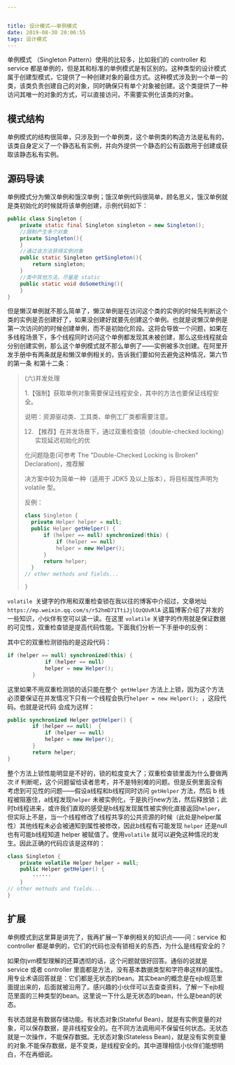 ```yaml
---


title: 设计模式——单例模式
date: 2019-08-30 20:06:55
tags: 设计模式
---
```


单例模式 （Singleton Pattern）使用的比较多，比如我们的 controller 和 service 都是单例的，但是其和标准的单例模式是有区别的。这种类型的设计模式属于创建型模式，它提供了一种创建对象的最佳方式。这种模式涉及到一个单一的类，该类负责创建自己的对象，同时确保只有单个对象被创建。这个类提供了一种访问其唯一的对象的方式，可以直接访问，不需要实例化该类的对象。

<!--more-->

## 模式结构

单例模式的结构很简单，只涉及到一个单例类，这个单例类的构造方法是私有的，该类自身定义了一个静态私有实例，并向外提供一个静态的公有函数用于创建或获取该静态私有实例。

## 源码导读

单例模式分为懒汉单例和饿汉单例；饿汉单例代码很简单，顾名思义，饿汉单例就是类初始化的时候就将该单例创建，示例代码如下：

```java
public class Singleton {
	private static final Singleton singleton = new Singleton();
	//限制产生多个对象
	private Singleton(){	
	}
	//通过该方法获得实例对象
	public static Singleton getSingleton(){
		return singleton;
	}
	//类中其他方法，尽量是 static
	public static void doSomething(){
	}
}
```

但是懒汉单例就不那么简单了，懒汉单例是在访问这个类的实例的时候先判断这个类的实例是否创建好了，如果没创建好就要先创建这个单例。也就是说懒汉单例是第一次访问的的时候创建单例，而不是初始化阶段。这将会导致一个问题，如果在多线程场景下，多个线程同时访问这个单例都发现其未被创建，那么这些线程就会分别创建实例，那么这个单例模式就不那么单例了——实例被多次创建。在阿里开发手册中有两条就是和懒汉单例相关的，告诉我们要如何去避免这种情况，第六节的第一条 和第十二条：

> (六)并发处理
>
> 1.【强制】获取单例对象需要保证线程安全，其中的方法也要保证线程安全。 
>
> 说明：资源驱动类、工具类、单例工厂类都需要注意。 
>
> 12. 【推荐】在并发场景下，通过双重检查锁（double-checked locking）实现延迟初始化的优 
>
> 化问题隐患(可参考 The "Double-Checked Locking is Broken" Declaration)，推荐解 
>
> 决方案中较为简单一种（适用于 JDK5 及以上版本），将目标属性声明为 volatile 型。 
>
> 反例： 
>
> ```java
> class Singleton {  
> 	private Helper helper = null;  
> 	public Helper getHelper() {  
> 		if (helper == null) synchronized(this) {  
> 			if (helper == null)  
> 			helper = new Helper();  
> 		}  
> 		return helper;  
> 	}  
> // other methods and fields...  
> 
> } 
> ```

`volatile `关键字的作用和双重检查锁在我以往的博客中介绍过，文章地址`https://mp.weixin.qq.com/s/r52hmD71TtiJjlOzQUvRlA` 这篇博客介绍了并发的一些知识，小伙伴有空可以读一读。在这里 `volatile`  关键字的作用就是保证数据的可见性，双重检查锁是提高代码性能。下面我们分析一下手册中的反例：

其中它的双重检测锁指的是这段代码：

```java
if (helper == null) synchronized(this) {  
			if (helper == null)  
			helper = new Helper();  
		}  
```

这里如果不用双重检测锁的话只能在整个` getHelper` 方法上上锁，因为这个方法必须要保证在并发情况下只有一个线程会执行`helper = new Helper(); `，这段代码。也就是说代码 会成为这样：

```java
public synchronized Helper getHelper() {  
		if (helper == null)  {  
			if (helper == null)  
			helper = new Helper();  
		}  
		return helper;  
}  
```

整个方法上锁性能明显是不好的，锁的粒度变大了；双重检查锁里面为什么要做两次 if 判断呢，这个问题留给读者思考，并不是特别难的问题。但是反例里面没有考虑到可见性的问题——假设a线程和b线程同时访问 `getHelper` 方法，然后 b 线程被阻塞住，a线程发现`helper` 未被实例化，于是执行new方法，然后释放锁；此时b线程进来，或许我们直观的感受是b线程发现属性被实例化直接返回`helper`，但实际上不是，当一个线程修改了线程共享的公共资源的时候（此处是helper属性）其他线程未必会被通知到属性被修改，因此b线程有可能发现 `helper` 还是null 也有可能b线程知道 helper 被赋值了。使用`volatile` 就可以避免这种情况的发生。因此正确的代码应该是这样的：

```java
class Singleton {  
	private volatile Helper helper = null;  
	public Helper getHelper() {  
		······
	}  
// other methods and fields...  
} 
```

## 扩展

单例模式到这里算是讲完了，我再扩展一下单例相关的知识点——问：service 和 controller 都是单例的，它们的代码也没有锁相关的东西，为什么是线程安全的？

如果你jvm模型理解的还算透彻的话，这个问题就很好回答。通俗的说就是 service 或者 controller 里面都是方法，没有基本数据类型和字符串这样的属性。用专业术语回答就是：它们都是无状态的bean。其实bean的概念是在ejb规范里面提出来的，后面就被沿用了。感兴趣的小伙伴可以去查查资料，了解一下ejb规范里面的三种类型的bean。这里说一下什么是无状态的bean，什么是bean的状态。

有状态就是有数据存储功能。有状态对象(Stateful Bean)，就是有实例变量的对象，可以保存数据，是非线程安全的。在不同方法调用间不保留任何状态。无状态就是一次操作，不能保存数据。无状态对象(Stateless Bean)，就是没有实例变量的对象.不能保存数据，是不变类，是线程安全的。其中道理相信小伙伴们能想明白，不在再细说。